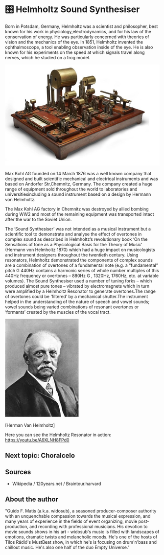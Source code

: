 # 🎛️ Helmholtz Sound Synthesiser

Born in Potsdam, Germany, Helmholtz was a scientist and philosopher, best known for his work in physiology,electrodynamics, and for his law of the conservation of energy. He was particularly concerned with theories of vision and the mechanics of the eye. In 1851, Helmholtz invented the ophthalmoscope, a tool enabling observation inside of the eye. He is also known for his experiments on the speed at which signals travel along nerves, which he studied on a frog model.

![Sound instrument based on a design by Hermann von Helmholtz](_static/images/helmholtz-sound-synthesiser/helmholtz-sound-synthesiser.png)

Max Kohl AG founded on 14 March 1876 was a well known company that designed and built scientific mechanical and electrical instruments and was based on Andorfer Str,Chemnitz, Germany. The company created a huge range of equipment sold throughout the world to laboratories and universitiesincluding a sound instrument based on a design by Hermann von Helmholtz.

The Max Kohl AG factory in Chemnitz was destroyed by allied bombing during WW2 and most of the remaining equipment was transported intact after the war to the Soviet Union.

The ‘Sound Synthesiser’ was not intended as a musical instrument but a scientific tool to demonstrate and analyse the effect of overtones in complex sound as described in Helmholtz’s revolutionary book ‘On the Sensations of tone as a Physiological Basis for the Theory of Music‘ (Hermann von Helmholtz 1870) which had a huge impact on musicologists and instrument designers throughout the twentieth century. Using resonators, Helmholtz demonstrated the components of complex sounds are a combination of overtones of a fundamental note (e.g. a “fundamental” pitch G 440Hz contains a harmonic series of whole number multiples of this 440Hz frequency or overtones – 880Hz G , 1320Hz, 1760Hz, etc. at variable volumes). The Sound Synthesiser used a number of tuning forks – which produced almost pure tones – vibrated by electromagnets which in turn were amplified by a Helmholtz Resonator to generate overtones.The range of overtones could be ‘filtered’ by a mechanical shutter.The instrument helped in the understanding of the nature of speech and vowel sounds; vowel sounds being varied combinations of resonant overtones or ‘formants’ created by the muscles of the vocal tract.

![Hermann von Helmholtz](_static/images/helmholtz-sound-synthesiser/helmholtz.png)

[Herman Van Helmholtz]

Here you can see the Helmholtz Resonator in action: <https://youtu.be/A9XLNH8FPd0>

## Next topic: Choralcelo

## Sources

- Wikipedia / 120years.net / Braintour.harvard

## About the author

"Guido F. Matis (a.k.a. widosub), a seasoned producer-composer authority with an unquenchable compassion towards the musical expression, and many years of experience in the fields of event organizing, movie post-production, and recording with professional musicians. His devotion to movie sounds shows in his art - widosub's music is filled with landscapes of emotions, dramatic twists and melancholic moods. He's one of the hosts of Tilos Rádió's MustBeat show, in which he's is focusing on drum'n'bass and chillout
music. He's also one half of the duo Empty Universe."
